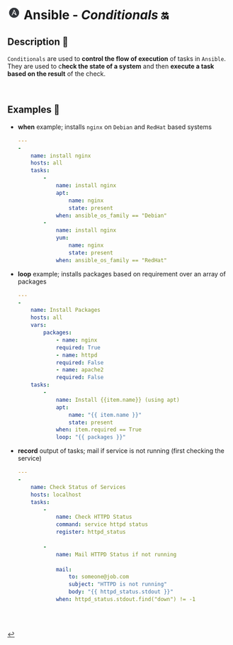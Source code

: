 # <img src="../../assets/img/ansible.png" width="30px"> **Ansible** - ***Conditionals*** 🔛


## **Description** 👀

`Conditionals` are used to **control the flow of execution** of tasks in `Ansible`. They are used to c**heck the state of a system** and then **execute a task based on the result** of the check.


<br />

<!-- ## **Basic** `Commands` 📝

<br />
 -->

## **Examples** 🧩

* **when** example; installs `nginx` on `Debian` and `RedHat` based systems

    ```yml
    ---
    - 
        name: install nginx
        hosts: all
        tasks:
            - 
                name: install nginx
                apt:
                    name: nginx
                    state: present
                when: ansible_os_family == "Debian"
            - 
                name: install nginx
                yum:
                    name: nginx
                    state: present
                when: ansible_os_family == "RedHat"
    ``` 


* **loop** example; installs packages based on requirement over an array of packages

    ```yml
    ---
    -
        name: Install Packages
        hosts: all
        vars:
            packages:
                - name: nginx
                required: True
                - name: httpd
                required: False
                - name: apache2
                required: False
        tasks:
            - 
                name: Install {{item.name}} (using apt)
                apt:
                    name: "{{ item.name }}"
                    state: present
                when: item.required == True
                loop: "{{ packages }}"

    ```


* **record** output of tasks; mail if service is not running (first checking the service)

    ```yml
    ---
    - 
        name: Check Status of Services
        hosts: localhost
        tasks:
            -
                name: Check HTTPD Status
                command: service httpd status
                register: httpd_status
            
            -
                name: Mail HTTPD Status if not running

                mail:
                    to: someone@job.com
                    subject: "HTTPD is not running"
                    body: "{{ httpd_status.stdout }}"
                when: httpd_status.stdout.find("down") != -1



<br />

[↩️](../README.md)
